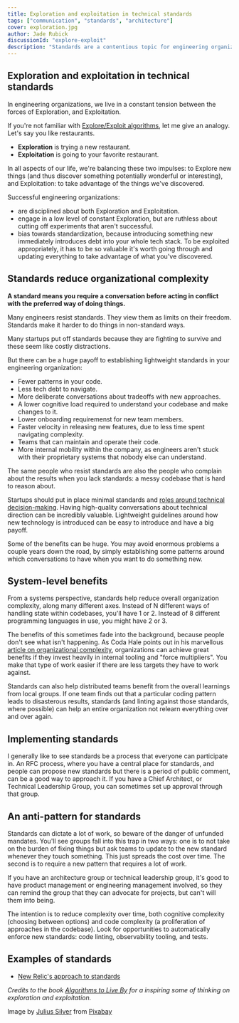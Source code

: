```yaml
---
title: Exploration and exploitation in technical standards
tags: ["communication", "standards", "architecture"]
cover: exploration.jpg
author: Jade Rubick
discussionId: "explore-exploit"
description: "Standards are a contentious topic for engineering organizations. Describes how to put in place the right amount of standards, but have a process that allows for useful exploration outside of standards."
---
```


<re-img src="exploration.jpg"></re-img>

## Exploration and exploitation in technical standards

In engineering organizations, we live in a constant tension between the forces of Exploration, and Exploitation.

If you're not familiar with [Explore/Exploit algorithms](https://en.wikipedia.org/wiki/Multi-armed_bandit), let me give an analogy. Let's say you like restaurants. 
* **Exploration** is trying a new restaurant. 
* **Exploitation** is going to your favorite restaurant. 

In all aspects of our life, we're balancing these two impulses: to Explore new things (and thus discover something potentially wonderful or interesting), and Exploitation: to take advantage of the things we've discovered.

Successful engineering organizations:

* are disciplined about both Exploration and Exploitation. 
* engage in a low level of constant Exploration, but are ruthless about cutting off experiments that aren't successful. 
* bias towards standardization, because introducing something new immediately introduces debt into your whole tech stack. To be exploited appropriately, it has to be so valuable it's worth going through and updating everything to take advantage of what you've discovered.

## Standards reduce organizational complexity

**A standard means you require a conversation before acting in conflict with the preferred way of doing things.** 

Many engineers resist standards. They view them as limits on their freedom. Standards make it harder to do things in non-standard ways.

Many startups put off standards because they are fighting to survive and these seem like costly distractions.

But there can be a huge payoff to establishing lightweight standards in your engineering organization:

*   Fewer patterns in your code.
*   Less tech debt to navigate. 
*   More deliberate conversations about tradeoffs with new approaches.
*   A lower cognitive load required to understand your codebase and make changes to it. 
*   Lower onboarding requiremenst for new team members.
*   Faster velocity in releasing new features, due to less time spent navigating complexity.
*   Teams that can maintain and operate their code.
*   More internal mobility within the company, as engineers aren't stuck with their proprietary systems that nobody else can understand. 

The same people who resist standards are also the people who complain about the results when you lack standards: a messy codebase that is hard to reason about. 

Startups should put in place minimal standards and [roles around technical decision-making](/coordination-models/). Having high-quality conversations about technical direction can be incredibly valuable. Lightweight guidelines around how new technology is introduced can be easy to introduce and have a big payoff.

Some of the benefits can be huge. You may avoid enormous problems a couple years down the road, by simply establishing some patterns around which conversations to have when you want to do something new. 

## System-level benefits

From a systems perspective, standards help reduce overall organization complexity, along many different axes. Instead of N different ways of handling state within codebases, you'll have 1 or 2. Instead of 8 different programming languages in use, you might have 2 or 3. 

The benefits of this sometimes fade into the background, because people don't see what isn't happening. As Coda Hale points out in his marvellous [article on organizational complexity](https://codahale.com/work-is-work/), organizations can achieve great benefits if they invest heavily in internal tooling and "force multipliers". You make that type of work easier if there are less targets they have to work against. 

Standards can also help distributed teams benefit from the overall learnings from local groups. If one team finds out that a particular coding pattern leads to disasterous results, standards (and linting against those standards, where possible) can help an entire organization not relearn everything over and over again.

## Implementing standards

I generally like to see standards be a process that everyone can participate in. An RFC process, where you have a central place for standards, and people can propose new standards but there is a period of public comment, can be a good way to approach it. If you have a Chief Architect, or Technical Leadership Group, you can sometimes set up approval through that group. 

## An anti-pattern for standards

Standards can dictate a lot of work, so beware of the danger of unfunded mandates. You'll see groups fall into this trap in two ways: one is to not take on the burden of fixing things but ask teams to update to the new standard whenever they touch something. This just spreads the cost over time. The second is to require a new pattern that requires a lot of work. 

If you have an architecture group or technical leadership group, it's good to have product management or engineering management involved, so they can remind the group that they can advocate for projects, but can't will them into being. 

The intention is to reduce complexity over time, both cognitive complexity (choosing between options) and code complexity (a proliferation of approaches in the codebase). Look for opportunities to automatically enforce new standards: code linting, observability tooling, and tests.

## Examples of standards

* [New Relic's approach to standards](https://newrelic.com/blog/best-practices/engineering-standards)

_Credits to the book [Algorithms to Live By](https://algorithmstoliveby.com) for a inspiring some of thinking on exploration and exploitation._

Image by [Julius Silver](https://pixabay.com/users/julius_silver-4371822/) from [Pixabay](https://pixabay.com/)